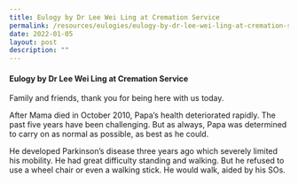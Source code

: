```yaml
---
title: Eulogy by Dr Lee Wei Ling at Cremation Service
permalink: /resources/eulogies/eulogy-by-dr-lee-wei-ling-at-cremation-service/
date: 2022-01-05
layout: post
description: ""
---
```

#### Eulogy by Dr Lee Wei Ling at Cremation Service
Family and friends, thank you for being here with us today.

After Mama died in October 2010, Papa’s health deteriorated rapidly. The past five years have been challenging. But as always, Papa was determined to carry on as normal as possible, as best as he could.

He developed Parkinson’s disease three years ago which severely limited his mobility. He had great difficulty standing and walking. But he refused to use a wheel chair or even a walking stick. He would walk, aided by his SOs.
